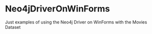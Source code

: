 # Neo4jDriverOnWinForms
Just examples of using the Neo4j Driver on WinForms with the Movies Dataset
